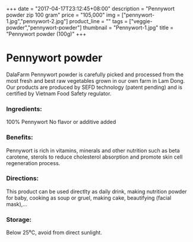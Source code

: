 +++
date = "2017-04-17T23:12:45+08:00"
description = "Pennywort powder zip 100 gram"
price = "105,000"
img = ["pennywort-1.jpg","pennywort-2.jpg"]
product_line = ""
tags = ["veggie-powder","pennywort-powder"]
thumbnail = "Pennywort-1.jpg"
title = "Pennywort powder (100g)"
+++

# Pennywort powder

DalaFarm Pennywort powder is carefully picked and processed from the most fresh and best raw vegetables 
grown in our own farm in Lam Dong. Our products are produced by SEFD technology (patent pending) and 
is certified by Vietnam Food Safety regulator.


### Ingredients: 
100% Pennywort
No flavor or additive added

### Benefits: 
Pennywort is rich in vitamins, minerals 
and other nutrition such as beta carotene, 
sterols to reduce cholesterol absorption 
and promote skin cell regeneration 
process.  

### Directions:  
This product can be used directlty as 
daily drink, making nutrition powder 
for baby, cooking as soup or gruel, 
making cake, beautifying (facial mask),...

### Storage: 
Below 25⁰C, avoid from direct sunlight.

